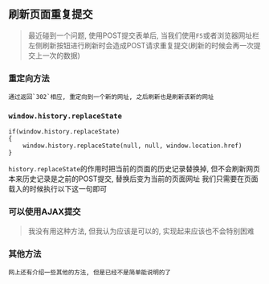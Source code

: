 ## 刷新页面重复提交
> 最近碰到一个问题, 使用POST提交表单后, 当我们使用`F5`或者浏览器网址栏左侧刷新按钮进行刷新时会造成POST请求重复提交(刷新的时候会再一次提交上一次的数据)

### 重定向方法
	通过返回`302`相应, 重定向到一个新的网址, 之后刷新也是刷新该新的网址
### `window.history.replaceState`
```
if(window.history.replaceState)
{
	window.history.replaceState(null, null, window.location.href)
}
```
`history.replaceState`的作用时把当前的页面的历史记录替换掉, 但不会刷新网页
本来历史记录是之前的POST提交, 替换后变为当前的页面网址
我们只需要在页面载入的时候执行以下这一句即可

### 可以使用AJAX提交
> 我没有用这种方法, 但我认为应该是可以的, 实现起来应该也不会特别困难

### 其他方法
	网上还有介绍一些其他的方法, 但是已经不是简单能说明的了